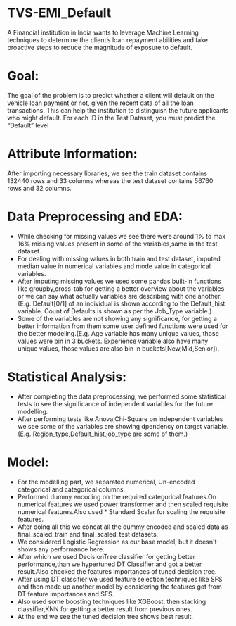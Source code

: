 # TVS-EMI_Default

A Financial institution in India wants to leverage Machine Learning techniques to determine the client’s loan repayment abilities and take proactive steps to reduce the magnitude of exposure to default.

# Goal: 
The goal of the problem is to predict whether a client will default on the vehicle loan payment or not, given the recent data of all the loan transactions. This can help the institution to distinguish the future applicants who might default. For each ID in the Test Dataset, you must predict the “Default” level

# Attribute Information:
After importing necessary libraries, we see the train dataset contains 132440 rows and 33 columns whereas the test dataset contains 56760 rows and 32 columns.

# Data Preprocessing and EDA:
* While checking for missing values we see there were around 1% to max 16% missing values present in some of the variables,same in the test dataset.
* For dealing with missing values in both train and test dataset, imputed median value in numerical variables and mode value in categorical variables.
* After imputing missing values we used some pandas built-in functions like groupby,cross-tab for getting a better overview about the variables or we can say what actually variables are describing with one another.(E.g. Default[0/1] of an individual is shown according to the Default_hist variable. Count of Defaults is shown as per the Job_Type variable.)
* Some of the variables are not showing any significance, for getting a better information from them some user defined functions were used for the better modeling.(E.g. Age variable has many unique values, those values were bin in 3 buckets. Experience variable also have many unique values, those values are also bin in buckets[New,Mid,Senior]).

# Statistical Analysis:
* After completing the data preprocessing, we performed some statistical tests to see the significance of independent variables for the future modelling.
* After performing tests like Anova,Chi-Square on independent variables we see some of the variables are showing dpendency on target variable.(E.g. Region_type,Default_hist,job_type are some of them.)

# Model:
* For the modelling part, we separated numerical, Un-encoded categorical and categorical columns.
* Performed dummy encoding on the required categorical features.On numerical features we used power transformer and then scaled requisite numerical features.Also used * Standard Scalar for scaling the requisite features.
* After doing all this we concat all the dummy encoded and scaled data as final_scaled_train and final_scaled_test datasets.
* We considered Logistic Regression as our base model, but it doesn't shows any performance here.
* After which we used DecisionTree classifier for getting better performance,than we hypertuned DT Classifier and got a better result.Also checked the features importances of tuned decision tree.
* After using DT classifier we used feature selection techniques like SFS and then made up another model by considering the features got from DT feature importances and SFS.
* Also used some boosting techniques like XGBoost, then stacking classifier,KNN for getting a better result from previous ones.
* At the end we see the tuned decision tree shows best result.



